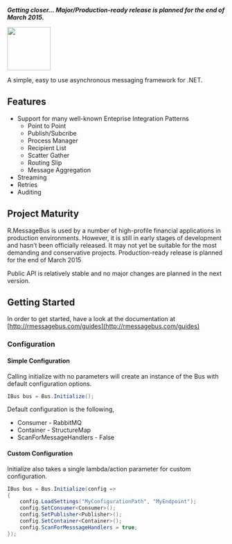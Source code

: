 **_Getting closer... Major/Production-ready release is planned for the end of March 2015._**

<img src="https://raw.githubusercontent.com/R-Suite/R.MessageBus/master/logo/logo.png" height="100">

A simple, easy to use asynchronous messaging framework for .NET.

## Features
* Support for many well-known Enteprise Integration Patterns
    - Point to Point
    - Publish/Subcribe
    - Process Manager
    - Recipient List
    - Scatter Gather
    - Routing Slip
    - Message Aggregation
* Streaming
* Retries
* Auditing


## Project Maturity
R.MessageBus is used by a number of high-profile financial applications in production environments. However,  it is still in early stages of development and hasn’t been officially released.  It may not yet be suitable for the most demanding and conservative projects. Production-ready release is planned for the end of March 2015

Public API is relatively stable and no major changes are planned in the next version.


## Getting Started

In order to get started, have a look at the documentation at [http://rmessagebus.com/guides](http://rmessagebus.com/guides)

### Configuration

#### Simple Configuration

Calling initialize with no parameters will create an instance of the Bus with default configuration options.

```c#
IBus bus = Bus.Initialize();
```

Default configuration is the following,

* Consumer - RabbitMQ
* Container - StructureMap
* ScanForMessageHandlers - False

#### Custom Configuration

Initialize also takes a single lambda/action parameter for custom configuration.

```c#
IBus bus = Bus.Initialize(config =>
{
    config.LoadSettings("MyConfigurationPath", "MyEndpoint");
    config.SetConsumer<Consumer>();
    config.SetPublisher<Publisher>();
    config.SetContainer<Container>();
    config.ScanForMesssageHandlers = true;
});
```


